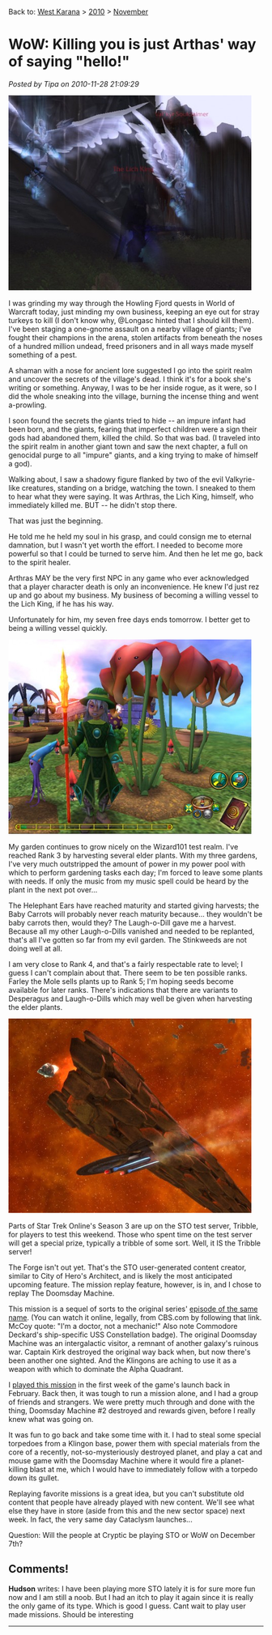 Back to: [West Karana](/posts/westkarana.md) > [2010](/posts/2010/westkarana.md) > [November](./westkarana.md)
# WoW: Killing you is just Arthas' way of saying "hello!"

*Posted by Tipa on 2010-11-28 21:09:29*

[![](../../../uploads/2010/11/WoW-2010-11-28-14-42-02-97-480x385.jpg "Arthas glowers over Northrend from the spirit realm")](../../../uploads/2010/11/WoW-2010-11-28-14-42-02-97.jpg)

I was grinding my way through the Howling Fjord quests in World of Warcraft today, just minding my own business, keeping an eye out for stray turkeys to kill (I don't know why, @Longasc hinted that I should kill them). I've been staging a one-gnome assault on a nearby village of giants; I've fought their champions in the arena, stolen artifacts from beneath the noses of a hundred million undead, freed prisoners and in all ways made myself something of a pest.

A shaman with a nose for ancient lore suggested I go into the spirit realm and uncover the secrets of the village's dead. I think it's for a book she's writing or something. Anyway, I was to be her inside rogue, as it were, so I did the whole sneaking into the village, burning the incense thing and went a-prowling.

I soon found the secrets the giants tried to hide -- an impure infant had been born, and the giants, fearing that imperfect children were a sign their gods had abandoned them, killed the child. So that was bad. (I traveled into the spirit realm in another giant town and saw the next chapter, a full on genocidal purge to all "impure" giants, and a king trying to make of himself a god).

Walking about, I saw a shadowy figure flanked by two of the evil Valkyrie-like creatures, standing on a bridge, watching the town. I sneaked to them to hear what they were saying. It was Arthras, the Lich King, himself, who immediately killed me. BUT -- he didn't stop there.

That was just the beginning.

He told me he held my soul in his grasp, and could consign me to eternal damnation, but I wasn't yet worth the effort. I needed to become more powerful so that I could be turned to serve him. And then he let me go, back to the spirit healer.

Arthras MAY be the very first NPC in any game who ever acknowledged that a player character death is only an inconvenience. He knew I'd just rez up and go about my business. My business of becoming a willing vessel to the Lich King, if he has his way.

Unfortunately for him, my seven free days ends tomorrow. I better get to being a willing vessel quickly.

[![](../../../uploads/2010/11/WizardGraphicalClient-2010-11-28-20-15-56-87-480x384.jpg "Helephant ears smell better than they hear")](../../../uploads/2010/11/WizardGraphicalClient-2010-11-28-20-15-56-87.jpg)

My garden continues to grow nicely on the Wizard101 test realm. I've reached Rank 3 by harvesting several elder plants. With my three gardens, I've very much outstripped the amount of power in my power pool with which to perform gardening tasks each day; I'm forced to leave some plants with needs. If only the music from my music spell could be heard by the plant in the next pot over...

The Helephant Ears have reached maturity and started giving harvests; the Baby Carrots will probably never reach maturity because... they wouldn't be baby carrots then, would they? The Laugh-o-Dill gave me a harvest. Because all my other Laugh-o-Dills vanished and needed to be replanted, that's all I've gotten so far from my evil garden. The Stinkweeds are not doing well at all.

I am very close to Rank 4, and that's a fairly respectable rate to level; I guess I can't complain about that. There seem to be ten possible ranks. Farley the Mole sells plants up to Rank 5; I'm hoping seeds become available for later ranks. There's indications that there are variants to Desperagus and Laugh-o-Dills which may well be given when harvesting the elder plants.

[![](../../../uploads/2010/11/GameClient-2010-11-27-23-53-59-32-480x384.jpg "The Doomsday Device")](../../../uploads/2010/11/GameClient-2010-11-27-23-53-59-32.jpg)

Parts of Star Trek Online's Season 3 are up on the STO test server, Tribble, for players to test this weekend. Those who spent time on the test server will get a special prize, typically a tribble of some sort. Well, it IS the Tribble server!

The Forge isn't out yet. That's the STO user-generated content creator, similar to City of Hero's Architect, and is likely the most anticipated upcoming feature. The mission replay feature, however, is in, and I chose to replay The Doomsday Machine.

This mission is a sequel of sorts to the original series' [episode of the same name](http://t.co/rTSzDw8). (You can watch it online, legally, from CBS.com by following that link. McCoy quote: "I'm a doctor, not a mechanic!" Also note Commodore Deckard's ship-specific USS Constellation badge). The original Doomsday Machine was an intergalactic visitor, a remnant of another galaxy's ruinous war. Captain Kirk destroyed the original way back when, but now there's been another one sighted. And the Klingons are aching to use it as a weapon with which to dominate the Alpha Quadrant.

I [played this mission](../../../index.php/2010/02/08/star-trek-online-one-week-later/) in the first week of the game's launch back in February. Back then, it was tough to run a mission alone, and I had a group of friends and strangers. We were pretty much through and done with the thing, Doomsday Machine #2 destroyed and rewards given, before I really knew what was going on.

It was fun to go back and take some time with it. I had to steal some special torpedoes from a Klingon base, power them with special materials from the core of a recently, not-so-mysteriously destroyed planet, and play a cat and mouse game with the Doomsday Machine where it would fire a planet-killing blast at me, which I would have to immediately follow with a torpedo down its gullet.

Replaying favorite missions is a great idea, but you can't substitute old content that people have already played with new content. We'll see what else they have in store (aside from this and the new sector space) next week. In fact, the very same day Cataclysm launches...

Question: Will the people at Cryptic be playing STO or WoW on December 7th?

## Comments!

**Hudson** writes: I have been playing more STO lately it is for sure more fun now and I am still a noob. But I had an itch to play it again since it is really the only game of its type. Which is good I guess. Cant wait to play user made missions. Should be interesting

---

